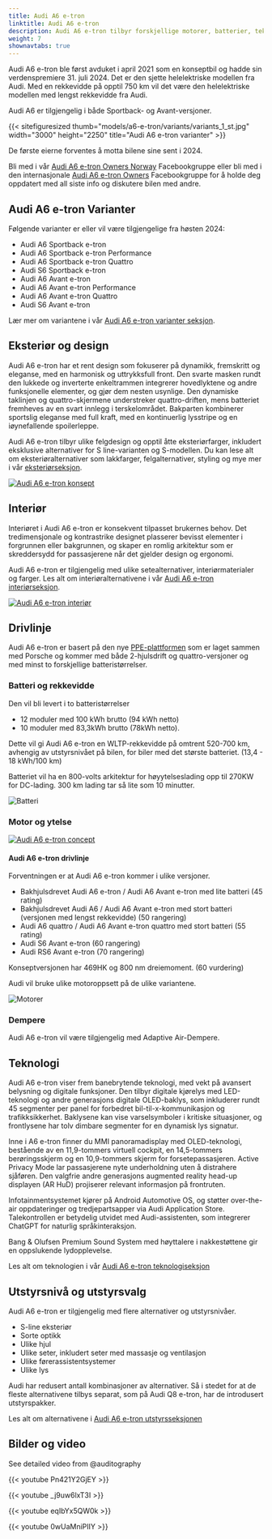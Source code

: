 ```yaml
---
title: Audi A6 e-tron
linktitle: Audi A6 e-tron
description: Audi A6 e-tron tilbyr forskjellige motorer, batterier, teknologi og designalternativer, med en rekkevidde på opptil 750 km.
weight: 7
shownavtabs: true
---
```

<!-- markdownlint-disable MD033 -->

Audi A6 e-tron ble først avduket i april 2021 som en konseptbil og hadde sin verdenspremiere 31. juli 2024. Det er den sjette helelektriske modellen fra Audi. Med en rekkevidde på opptil 750 km vil det være den helelektriske modellen med lengst rekkevidde fra Audi.

Audi A6 er tilgjengelig i både Sportback- og Avant-versjoner.

{{< sitefiguresized thumb="models/a6-e-tron/variants/variants_1_st.jpg" width="3000" height="2250" title="Audi A6 e-tron varianter" >}}

De første eierne forventes å motta bilene sine sent i 2024.

Bli med i vår [Audi A6 e-tron Owners Norway](https://www.facebook.com/groups/752306502112784) Facebookgruppe eller bli med i den internasjonale [Audi A6 e-tron Owners](https://www.facebook.com/groups/5590477234297637) Facebookgruppe for å holde deg oppdatert med all siste info og diskutere bilen med andre.

## Audi A6 e-tron Varianter

Følgende varianter er eller vil være tilgjengelige fra høsten 2024:

- Audi A6 Sportback e-tron
- Audi A6 Sportback e-tron Performance
- Audi A6 Sportback e-tron Quattro
- Audi S6 Sportback e-tron
- Audi A6 Avant e-tron
- Audi A6 Avant e-tron Performance
- Audi A6 Avant e-tron Quattro
- Audi S6 Avant e-tron

Lær mer om variantene i vår [Audi A6 e-tron varianter seksjon](variants/).

## Eksteriør og design

Audi A6 e-tron har et rent design som fokuserer på dynamikk, fremskritt og eleganse, med en harmonisk og uttrykksfull front. Den svarte masken rundt den lukkede og inverterte enkeltrammen integrerer hovedlyktene og andre funksjonelle elementer, og gjør dem nesten usynlige. Den dynamiske taklinjen og quattro-skjermene understreker quattro-driften, mens batteriet fremheves av en svart innlegg i terskelområdet. Bakparten kombinerer sportslig eleganse med full kraft, med en kontinuerlig lysstripe og en iøynefallende spoilerleppe.

Audi A6 e-tron tilbyr ulike felgdesign og opptil åtte eksteriørfarger, inkludert eksklusive alternativer for S line-varianten og S-modellen. Du kan lese alt om eksteriøralternativer som lakkfarger, felgalternativer, styling og mye mer i vår [eksteriørseksjon](exterior/).

<a href="exterior"><img src="https://media.electrichasgoneaudi.net/multimedia/models/a6-e-tron/exterior/paint/malpeloblue_4_st.jpg" class="img-fluid" alt="Audi A6 e-tron konsept" title="Audi A6 e-tron konsept"></a>

## Interiør

Interiøret i Audi A6 e-tron er konsekvent tilpasset brukernes behov. Det tredimensjonale og kontrastrike designet plasserer bevisst elementer i forgrunnen eller bakgrunnen, og skaper en romlig arkitektur som er skreddersydd for passasjerene når det gjelder design og ergonomi.

Audi A6 e-tron er tilgjengelig med ulike setealternativer, interiørmaterialer og farger. Les alt om interiøralternativene i vår [Audi A6 e-tron interiørseksjon](interior/).

<a href="interior"><img src="https://media.electrichasgoneaudi.net/multimedia/models/a6-e-tron/interior/seats/seatconfig_pwo_2_st.jpg" class="img-fluid" alt="Audi A6 e-tron interiør" title="Audi A6 e-tron interiør"></a>


## Drivlinje

Audi A6 e-tron er basert på den nye [PPE-plattformen](../../technology/bev-platforms/ppe/) som er laget sammen med Porsche og kommer med både 2-hjulsdrift og quattro-versjoner og med minst to forskjellige batteristørrelser.

### Batteri og rekkevidde

Den vil bli levert i to batteristørrelser

- 12 moduler med 100 kWh brutto (94 kWh netto)
- 10 moduler med 83,3kWh brutto (78kWh netto).

Dette vil gi Audi A6 e-tron en WLTP-rekkevidde på omtrent 520-700 km, avhengig av utstyrsnivået på bilen, for biler med det største batteriet. (13,4 - 18 kWh/100 km)

Batteriet vil ha en 800-volts arkitektur for høyytelseslading opp til 270KW for DC-lading. 300 km lading tar så lite som 10 minutter.

![Batteri](https://media.electrichasgoneaudi.net/multimedia/models/a6-e-tron/battery.png "Audi A6 e-tron batteri med 12 moduler og 100kWh brutto")

### Motor og ytelse

<figur>
    <a href="https://media.electrichasgoneaudi.net/multimedia/technology/bev-platforms/ppe/drivetrain.jpgg">
        <img src="https://media.electrichasgoneaudi.net/multimedia/technology/bev-platforms/ppe/drivetrains.jpg" class="img-fluid" alt="Audi A6 e-tron concept" title="Audi A6 e-tron concept">
    </a>
     <figcaption><h4>Audi A6 e-tron drivlinje</h4></figcaption>
</figur>

Forventningen er at Audi A6 e-tron kommer i ulike versjoner.

- Bakhjulsdrevet Audi A6 e-tron / Audi A6 Avant e-tron med lite batteri (45 rating)
- Bakhjulsdrevet Audi A6 / Audi A6 Avant e-tron med stort batteri (versjonen med lengst rekkevidde) (50 rangering)
- Audi A6 quattro / Audi A6 Avant e-tron quattro med stort batteri (55 rating)
- Audi S6 Avant e-tron (60 rangering)
- Audi RS6 Avant e-tron (70 rangering)

Konseptversjonen har 469HK og 800 nm dreiemoment. (60 vurdering)

Audi vil bruke ulike motoroppsett på de ulike variantene.

![Motorer](https://media.electrichasgoneaudi.net/multimedia/models/a6-e-tron/motors.jpg "Motorer for Audi A6 e-tron")

### Dempere

Audi A6 e-tron vil være tilgjengelig med Adaptive Air-Dempere.

## Teknologi

Audi A6 e-tron viser frem banebrytende teknologi, med vekt på avansert belysning og digitale funksjoner. Den tilbyr digitale kjørelys med LED-teknologi og andre generasjons digitale OLED-baklys, som inkluderer rundt 45 segmenter per panel for forbedret bil-til-x-kommunikasjon og trafikksikkerhet. Baklysene kan vise varselsymboler i kritiske situasjoner, og frontlysene har tolv dimbare segmenter for en dynamisk lys signatur.

Inne i A6 e-tron finner du MMI panoramadisplay med OLED-teknologi, bestående av en 11,9-tommers virtuell cockpit, en 14,5-tommers berøringsskjerm og en 10,9-tommers skjerm for forsetepassasjeren. Active Privacy Mode lar passasjerene nyte underholdning uten å distrahere sjåføren. Den valgfrie andre generasjons augmented reality head-up displayen (AR HuD) projiserer relevant informasjon på frontruten.

Infotainmentsystemet kjører på Android Automotive OS, og støtter over-the-air oppdateringer og tredjepartsapper via Audi Application Store. Talekontrollen er betydelig utvidet med Audi-assistenten, som integrerer ChatGPT for naturlig språkinteraksjon.

Bang & Olufsen Premium Sound System med høyttalere i nakkestøttene gir en oppslukende lydopplevelse.

Les alt om teknologien i vår [Audi A6 e-tron teknologiseksjon](technology)

## Utstyrsnivå og utstyrsvalg

Audi A6 e-tron er tilgjengelig med flere alternativer og utstyrsnivåer.

- S-line eksteriør
- Sorte optikk
- Ulike hjul
- Ulike seter, inkludert seter med massasje og ventilasjon
- Ulike førerassistentsystemer
- Ulike lys

Audi har redusert antall kombinasjoner av alternativer. Så i stedet for at de fleste alternativene tilbys separat, som på Audi Q8 e-tron, har de introdusert utstyrspakker.

Les alt om alternativene i [Audi A6 e-tron utstyrsseksjonen](optionguide)

## Bilder og video

See detailed video from @auditography

<p>
{{< youtube Pn421Y2GjEY >}}
</p>

<p>
{{< youtube _j9uw6lxT3I >}}
</p>

<p>
{{< youtube eqIbYx5QW0k >}}
</p

<p>
{{< youtube 0wUaMniPIIY >}}
</p>